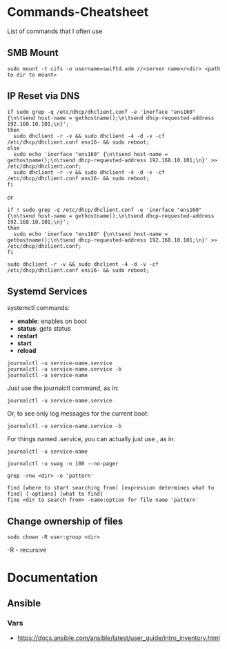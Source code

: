 # Commands-Cheatsheet
List of commands that I often use

## SMB Mount

```
sudo mount -t cifs -o username=swiftd.adm //<server name>/<dir> <path to dir to mount>
```
  
## IP Reset via DNS

```
if sudo grep -q /etc/dhcp/dhclient.conf -e 'inerface "ens160" {\n\tsend host-name = gethostname();\n\tsend dhcp-requested-address 192.168.10.101;\n}';
then
  sudo dhclient -r -v && sudo dhclient -4 -d -v -cf /etc/dhcp/dhclient.conf ens16- && sudo reboot;
else
  sudo echo 'inerface "ens160" {\n\tsend host-name = gethostname();\n\tsend dhcp-requested-address 192.168.10.101;\n}' >> /etc/dhcp/dhclient.conf;
  sudo dhclient -r -v && sudo dhclient -4 -d -v -cf /etc/dhcp/dhclient.conf ens16- && sudo reboot;
fi
``` 

or 

```
if ! sudo grep -q /etc/dhcp/dhclient.conf -e 'inerface "ens160" {\n\tsend host-name = gethostname();\n\tsend dhcp-requested-address 192.168.10.101;\n}';
then
  sudo echo 'inerface "ens160" {\n\tsend host-name = gethostname();\n\tsend dhcp-requested-address 192.168.10.101;\n}' >> /etc/dhcp/dhclient.conf;
fi

sudo dhclient -r -v && sudo dhclient -4 -d -v -cf /etc/dhcp/dhclient.conf ens16- && sudo reboot;
``` 

## Systemd Services

systemctl commands:

- **enable**: enables on boot
- **status**: gets status
- **restart**
- **start**
- **reload**

```
journalctl -u service-name.service
journalctl -u service-name.service -b
journalctl -u service-name
```

Just use the journalctl command, as in:

```
journalctl -u service-name.service
```

Or, to see only log messages for the current boot:

```
journalctl -u service-name.service -b
```

For things named <something>.service, you can actually just use <something>, as in:

```
journalctl -u service-name
```

```
journalctl -u swag -n 100 --no-pager
```


```
grep -rnw <dir> -e 'pattern'
```
  
```
find [where to start searching from] [expression determines what to find] [-options] [what to find]
fine <dir to search from> -name:option for file name 'pattern'
```

## Change ownership of files

```
sudo chown -R user:group <dir>
```
-R - recursive

# Documentation

## Ansible

### Vars
- https://docs.ansible.com/ansible/latest/user_guide/intro_inventory.html

